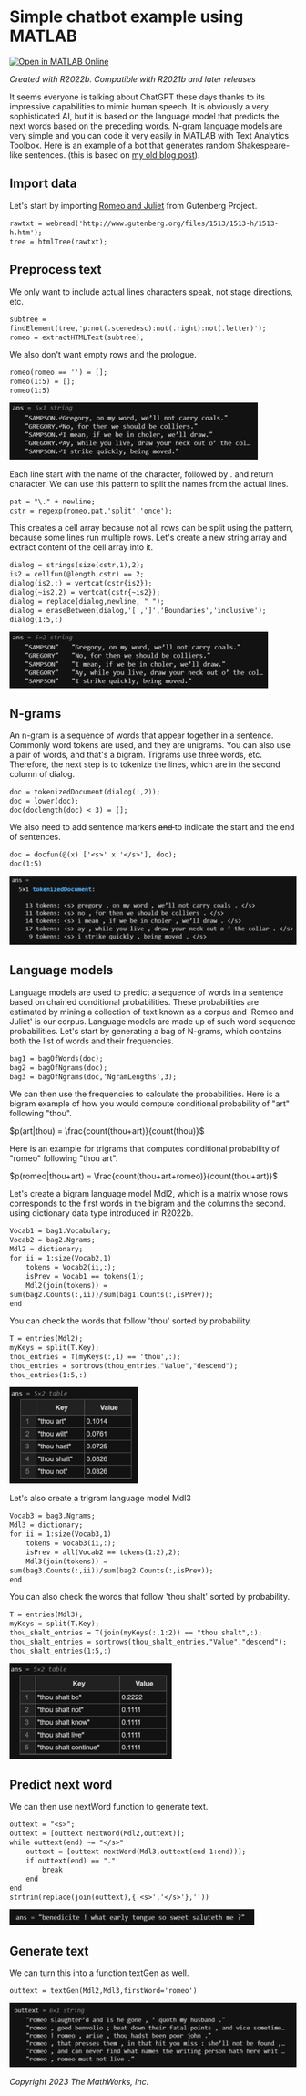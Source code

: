 # Simple chatbot example using MATLAB
[![Open in MATLAB Online](https://www.mathworks.com/images/responsive/global/open-in-matlab-online.svg)](https://matlab.mathworks.com/open/github/v1?repo=toshiakit/simple_chatbot)

_Created with R2022b. Compatible with R2021b and later releases_

It seems everyone is talking about ChatGPT these days thanks to its impressive capabilities to mimic human speech. It is obviously a very sophisticated AI, but it is based on the language model that predicts the next words based on the preceding words.
N-gram language models are very simple and you can code it very easily in MATLAB with Text Analytics Toolbox. Here is an example of a bot that generates random Shakespeare-like sentences. (this is based on [my old blog post](https://blogs.mathworks.com/loren/2015/09/09/text-mining-shakespeare-with-matlab/)).
## Import data
Let's start by importing [Romeo and Juliet](http://www.gutenberg.org/files/1513/1513-h/1513-h.htm) from Gutenberg Project.
```
rawtxt = webread('http://www.gutenberg.org/files/1513/1513-h/1513-h.htm');
tree = htmlTree(rawtxt);
```
## Preprocess text
We only want to include actual lines characters speak, not stage directions, etc.
```
subtree = findElement(tree,'p:not(.scenedesc):not(.right):not(.letter)');
romeo = extractHTMLText(subtree);
```
We also don't want empty rows and the prologue.
```
romeo(romeo == '') = [];
romeo(1:5) = [];
romeo(1:5)
```
![First 5 lines(1)](https://github.com/toshiakit/simple_chatbot/blob/main/romeo1.png)

Each line start with the name of the character, followed by . and return character. We can use this pattern to split the names from the actual lines.
```
pat = "\." + newline;
cstr = regexp(romeo,pat,'split','once');
```
This creates a cell array because not all rows can be split using the pattern, because some lines run multiple rows. Let's create a new string array and extract content of the cell array into it.
```
dialog = strings(size(cstr,1),2);
is2 = cellfun(@length,cstr) == 2;
dialog(is2,:) = vertcat(cstr{is2});
dialog(~is2,2) = vertcat(cstr{~is2});
dialog = replace(dialog,newline, " ");
dialog = eraseBetween(dialog,'[',']','Boundaries','inclusive');
dialog(1:5,:)
```
![First 5 lines(2)](https://github.com/toshiakit/simple_chatbot/blob/main/romeo2.png)
## N-grams
An n-gram is a sequence of words that appear together in a sentence. Commonly word tokens are used, and they are unigrams. You can also use a pair of words, and that's a bigram. Trigrams use three words, etc.
Therefore, the next step is to tokenize the lines, which are in the second column of dialog.
```
doc = tokenizedDocument(dialog(:,2));
doc = lower(doc);
doc(doclength(doc) < 3) = [];
```
We also need to add sentence markers <s> and </s> to indicate the start and the end of sentences.
```
doc = docfun(@(x) ['<s>' x '</s>'], doc);
doc(1:5)
```
![First 5 lines(3)](https://github.com/toshiakit/simple_chatbot/blob/main/romeo3.png)
## Language models
Language models are used to predict a sequence of words in a sentence based on chained conditional probabilities. These probabilities are estimated by mining a collection of text known as a corpus and 'Romeo and Juliet' is our corpus. Language models are made up of such word sequence probabilities.
Let's start by generating a bag of N-grams, which contains both the list of words and their frequencies.
```
bag1 = bagOfWords(doc);
bag2 = bagOfNgrams(doc);
bag3 = bagOfNgrams(doc,'NgramLengths',3);
```
We can then use the frequencies to calculate the probabilities.
Here is a bigram example of how you would compute conditional probability of "art" following "thou".

$p(art|thou) = \frac{count(thou+art)}{count(thou)}$

Here is an example for trigrams that computes conditional probability of "romeo" following "thou art".

$p(romeo|thou+art) = \frac{count(thou+art+romeo)}{count(thou+art)}$

Let's create a bigram language model Mdl2, which is a matrix whose rows corresponds to the first words in the bigram and the columns the second. using dictionary data type introduced in R2022b. 
```
Vocab1 = bag1.Vocabulary;
Vocab2 = bag2.Ngrams;
Mdl2 = dictionary;
for ii = 1:size(Vocab2,1)
    tokens = Vocab2(ii,:);
    isPrev = Vocab1 == tokens(1);
    Mdl2(join(tokens)) = sum(bag2.Counts(:,ii))/sum(bag1.Counts(:,isPrev)); 
end
```
You can check the words that follow 'thou' sorted by probability.
```
T = entries(Mdl2);
myKeys = split(T.Key);
thou_entries = T(myKeys(:,1) == 'thou',:);
thou_entries = sortrows(thou_entries,"Value","descend");
thou_entries(1:5,:)
```
![Thou Art Table](https://github.com/toshiakit/simple_chatbot/blob/main/thou_art.png)

Let's also create a trigram language model Mdl3
```
Vocab3 = bag3.Ngrams;
Mdl3 = dictionary;
for ii = 1:size(Vocab3,1)
    tokens = Vocab3(ii,:);
    isPrev = all(Vocab2 == tokens(1:2),2);
    Mdl3(join(tokens)) = sum(bag3.Counts(:,ii))/sum(bag2.Counts(:,isPrev));
end
```
You can also check the words that follow 'thou shalt' sorted by probability.
```
T = entries(Mdl3);
myKeys = split(T.Key);
thou_shalt_entries = T(join(myKeys(:,1:2)) == "thou shalt",:);
thou_shalt_entries = sortrows(thou_shalt_entries,"Value","descend");
thou_shalt_entries(1:5,:)
```
![Thou Shalt Table](https://github.com/toshiakit/simple_chatbot/blob/main/thou_art_romeo.png)
## Predict next word
We can then use nextWord function to generate text.
```
outtext = "<s>";
outtext = [outtext nextWord(Mdl2,outtext)];
while outtext(end) ~= "</s>"
    outtext = [outtext nextWord(Mdl3,outtext(end-1:end))];
    if outtext(end) == "."
        break
    end
end
strtrim(replace(join(outtext),{'<s>','</s>'},''))
```
![Next word](https://github.com/toshiakit/simple_chatbot/blob/main/romeo4.png)
## Generate text
We can turn this into a function textGen as well.
```
outtext = textGen(Mdl2,Mdl3,firstWord='romeo')
```
![Text Gen](https://github.com/toshiakit/simple_chatbot/blob/main/romeo5.png)

_Copyright 2023 The MathWorks, Inc._
